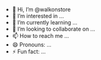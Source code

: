 - 👋 Hi, I’m @walkonstore
- 👀 I’m interested in ...
- 🌱 I’m currently learning ...
- 💞️ I’m looking to collaborate on ...
- 📫 How to reach me ...
- 😄 Pronouns: ...
- ⚡ Fun fact: ...

<!---
walkonstore/walkonstore is a ✨ special ✨ repository because its `README.md` (this file) appears on your GitHub profile.
You can click the Preview link to take a look at your changes.
--->
